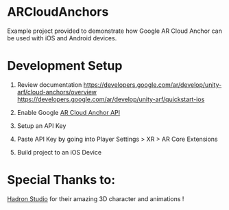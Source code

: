 # ARCloudAnchors
Example project provided to demonstrate how Google AR Cloud Anchor can be used with iOS and Android devices.

# Development Setup

1. Review documentation 
https://developers.google.com/ar/develop/unity-arf/cloud-anchors/overview
https://developers.google.com/ar/develop/unity-arf/quickstart-ios

2. Enable Google [AR Cloud Anchor API](https://console.cloud.google.com/apis/library/arcorecloudanchor.googleapis.com?q=Anchor&id=dc510dd7-da2f-4c67-8524-a2451a11f1cf&project=genuine-ether-292301)

3. Setup an API Key

4. Paste API Key by going into Player Settings > XR > AR Core Extensions

5. Build project to an iOS Device

# Special Thanks to:
[Hadron Studio](https://assetstore.unity.com/publishers/35258) for their amazing 3D character and animations !
